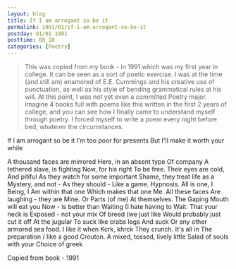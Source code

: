 ```yaml
---
layout: blog
title: If I am arrogant so be it
permalink: 1991/01/if-i-am-arrogant-so-be-it
postday: 01/01 1991
posttime: 08_18
categories: [Poetry]
---
```


<blockquote>
This was copied from my book - in 1991 which was my first year in college. It can be seen as a sort of poetic exercise. I was at the time (and still am) enamored of E.E. Cummings and his creative use of punctuation, as well as his style of bending grammatical rules at his will. At this point, I was not yet even a committed Poetry major. Imagine 4 books full with poems like this written in the first 2 years of college, and you can see how I finally came to understand myself through poetry. I forced myself to write a poem every night before bed, whatever the circumstances.
</blockquote>


If I am arrogant so be it
I'm too poor for presents
But I'll make it worth your while


A thousand faces are mirrored
Here, in an absent type
Of company
A tethered slave, is fighting
Now, for his right
To be free.
Their eyes are cold,
And pitiful
As they watch for some important
Shame, they treat life as a 
Mystery, and not -
As they should -
Like a game.
Hypnosis.
All is one, I
Being, I
Am within that one
Which makes that one
Me.
All these faces
Are laughing - they are
Mine. Or
Parts (of me)
At themselves.
The Gaping Mouth will eat you
Now - is better than
Waiting (I hate having to
Wait. That your neck is
Exposed - not your mix
Of breed (we just like
Would probably just cut it off
At the jugular
To suck like crabs legs
And suck
Or any other armored sea food.
I like it when
Kcrk, khrck
They crunch. It's all in
The preparation / like a good
Crouton.
A mixed, tossed, lively little
Salad of souls with your 
Choice of greek


Copied from book - 1991
